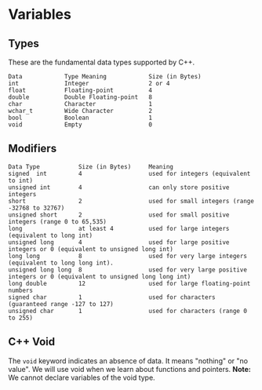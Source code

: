 # Variables

## Types

These are the fundamental data types supported by C++.

```
Data            Type Meaning            Size (in Bytes)
int             Integer	                2 or 4
float           Floating-point          4
double          Double Floating-point   8
char            Character               1
wchar_t         Wide Character          2
bool            Boolean                 1
void            Empty                   0
```

## Modifiers

```
Data Type           Size (in Bytes)     Meaning
signed  int         4                   used for integers (equivalent to int)
unsigned int        4                   can only store positive integers
short               2                   used for small integers (range -32768 to 32767)
unsigned short      2                   used for small positive integers (range 0 to 65,535)
long                at least 4          used for large integers (equivalent to long int)
unsigned long       4                   used for large positive integers or 0 (equivalent to unsigned long int)
long long           8                   used for very large integers (equivalent to long long int).
unsigned long long  8                   used for very large positive integers or 0 (equivalent to unsigned long long int)
long double         12                  used for large floating-point numbers
signed char         1                   used for characters (guaranteed range -127 to 127)
unsigned char       1                   used for characters (range 0 to 255)
```

## C++ Void

The `void` keyword indicates an absence of data. It means "nothing" or "no value". We will use void when we learn about functions and pointers.
**Note:** We cannot declare variables of the void type.
